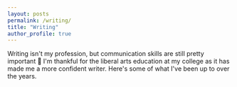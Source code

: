 ```yaml
---
layout: posts
permalink: /writing/
title: "Writing"
author_profile: true
---
```


Writing isn't my profession, but communication skills are still pretty important 📣 I'm thankful for the liberal arts education at my college as it has made me a more confident writer. Here's some of what I've been up to over the years.
